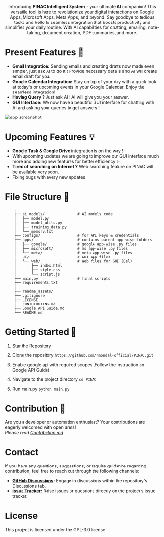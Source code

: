 <img src="https://github.com/rmondal-official/PINAC/blob/main/readme_assets/readme_header.jpg" alt="">

<br>

<div align="middle">
Introducing <b>PINAC Intelligent System</b> - your ultimate <b>AI</b> companion! This versatile tool is here to revolutionize your digital interactions on Google Apps, Microsoft Apps, Meta Apps, and beyond. Say goodbye to tedious tasks and hello to seamless integration that boosts productivity and simplifies your daily routine. With AI capabilities for chatting, emailing, note-taking, document creation, PDF summaries, and more.   
</div>  
   

# Present Features 🎯  

* **Gmail Integration:** Sending emails and creating drafts now made even simpler, just ask AI to do it ! Provide necessary details and AI will create email draft for you.
* **Google Calendar Integration:** Stay on top of your day with a quick look at today's or upcoming events in your Google Calendar. Enjoy the seamless integration!
* **Having Query ?** Just ask AI ! AI will give you your answer.
* **GUI Interface:** We now have a beautiful GUI interface for chatting with AI and asking your queries to get answers !
<img src="https://github.com/rmondal-official/PINAC/blob/main/readme_assets/App_screenshot.jpg" alt="app screenshot">


# Upcoming Features 💡

* **Google Task & Google Drive** integration is on the way !
* With upcoming updates we are going to improve our GUI interface much more and adding new features for better efficiency ✨
*  **Tired of searching on Internet ?** Web searching feature on PINAC will be available very soon.
*  Fixing bugs with every new updates


# File Structure 📁

        .
        ├── ai_models/               # AI models code
        │   ├── model.py
        │   ├── model_utils.py
        │   ├── training_data.py
        │   └── memory.txt 
        ├── configs/                 # for API keys & credentials 
        ├── apps/                    # contains parent-app-wise folders
        │   ├── google/              # google app-wise .py files
        │   ├── microsoft/           # ms app-wise .py files
        │   └── meta/                # meta app-wise .py files
        ├── UI/                      # GUI App files
        │   └── web/                 # Web files for GUI (Eel)
        │       ├── index.html
        │       ├── style.css      
        │       └── script.js    
        ├── main.py                  # final scripts
        ├── requirements.txt
        │
        ├── readme_assets/
        ├── .gitignore
        ├── LICENSE
        ├── CONTRIBUTING.md
        ├── Google API Guide.md
        └── README.md


# Getting Started 🚀

1. Star the Repository
2. Clone the repository `https://github.com/rmondal-official/PINAC.git`
3. Enable google api with required scopes (Follow the instruction on <a herf="https://github.com/rmondal-official/PINAC/blob/main/Google%20API%20Guide.md">Google API Guide</a>)

4. Navigate to the project directory `cd PINAC`  
5. Run main.py `python main.py`


# Contribution 🎉

Are you a developer or automation enthusiast? Your contributions are eagerly welcomed with open arms!   
_Please read <a href="https://github.com/rmondal-official/PINAK/blob/main/CONTRIBUTING.md">Contribution.md</a>_


# Contact

If you have any questions, suggestions, or require guidance regarding contribution, feel free to reach out through the following channels:

* **<a href="https://github.com/rmondal-official/PINAK/discussions">GitHub Discussions</a>:** Engage in discussions within the repository's Discussions tab.
* **<a href="https://github.com/rmondal-official/PINAK/issues">Issue Tracker</a>:** Raise issues or questions directly on the project's issue tracker.


# License 
This project is licensed under the GPL-3.0 license